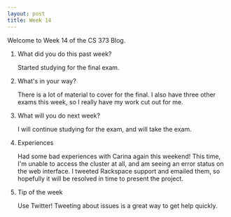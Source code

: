 ```yaml
---
layout: post
title: Week 14
---
```


Welcome to Week 14 of the CS 373 Blog.

1. What did you do this past week?

	Started studying for the final exam.

2. What's in your way?

	There is a lot of material to cover for the final. I also have three other exams this week, so I really have my work cut out for me.

3. What will you do next week?

	I will continue studying for the exam, and will take the exam.

4. Experiences

	Had some bad experiences with Carina again this weekend! This time, I'm unable to access the cluster at all, and am seeing an error status on the web interface. I tweeted Rackspace support and emailed them, so hopefully it will be resolved in time to present the project.

5. Tip of the week

	Use Twitter! Tweeting about issues is a great way to get help quickly.
